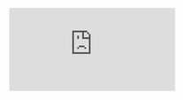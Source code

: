 ![dreamland website homepage in pdf format](https://github.com/rustgrammer/dreamland/blob/master/design/homepage.pdf)
